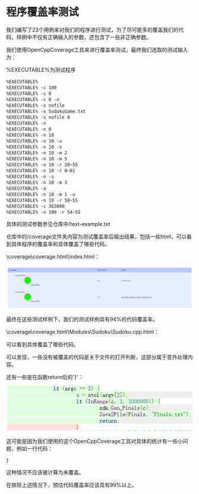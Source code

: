 # 程序覆盖率测试

我们编写了23个用例来对我们的程序进行测试，为了尽可能多的覆盖我们的代码，样例中不仅有正确输入的参数，还包含了一些非正确参数。

我们使用OpenCppCoverage工具来进行覆盖率测试，最终我们选取的测试输入为：

%EXECUTABLE%为测试程序

```
%EXECUTABLE% 
%EXECUTABLE% -c 100
%EXECUTABLE% -c 0
%EXECUTABLE% -c 0 -n
%EXECUTABLE% -s nofile
%EXECUTABLE% -s SudokuGame.txt
%EXECUTABLE% -s nofile 0
%EXECUTABLE% -n
%EXECUTABLE% -n 0
%EXECUTABLE% -n 10
%EXECUTABLE% -n 10 -u
%EXECUTABLE% -n 10 -s
%EXECUTABLE% -n 10 -m 2
%EXECUTABLE% -n 10 -m 5
%EXECUTABLE% -n 10 -r 20~55
%EXECUTABLE% -n 10 -r 0~81
%EXECUTABLE% -n -s
%EXECUTABLE% -n 10 -m 3
%EXECUTABLE% -a
%EXECUTABLE% -n 10 -m 1 -u
%EXECUTABLE% -n 10 -r 50~55
%EXECUTABLE% -c 363000
%EXECUTABLE% -n 100 -r 54~55
```

具体的测试参数参见仓库中/text-example.txt

仓库中的/coverage文件夹内容为测试覆盖率后输出结果，包括一些html，可以看到具体程序的覆盖率和具体覆盖了哪些代码。

\coverage\coverage.html\index.html：

![image-20230622124015350](cov-pic\image-1.png)

最终在这些测试样例下，我们的测试样例具有94%的代码覆盖率。

\coverage\coverage.html\Modules\Sudoku\Sudoku.cpp.html：

可以看到具体覆盖了哪些代码。

可以发现，一些没有被覆盖的代码是关于文件的打开判断，这部分属于意外处理内容。

还有一些是在函数return后的'}'：

![image-20230622124647036](cov-pic\image-2.png)

这可能是因为我们使用的这个OpenCppCoverage工具对具体的统计有一些小问题，例如一行代码：

```
}
```

这种情况不应该被计算为未覆盖。

在排除上述情况下，预估代码覆盖率应该具有99%以上。